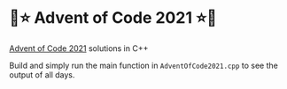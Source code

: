 # 🎄⭐ Advent of Code 2021 ⭐🎄
[Advent of Code 2021](https://adventofcode.com/2021) solutions in C++

Build and simply run the main function in `AdventOfCode2021.cpp` to see the output of all days.